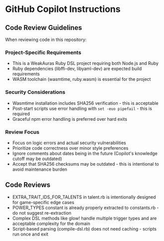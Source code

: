 # GitHub Copilot Instructions

## Code Review Guidelines

When reviewing code in this repository:

### Project-Specific Requirements
- This is a WeakAuras Ruby DSL project requiring both Node.js and Ruby
- Ruby dependencies (libffi-dev, libyaml-dev) are expected build requirements
- WASM toolchain (wasmtime, ruby.wasm) is essential for the project

### Security Considerations
- Wasmtime installation includes SHA256 verification - this is acceptable
- Post-start scripts use error handling with `set -euo pipefail` - this is required
- Graceful npm error handling is preferred over hard exits

### Review Focus
- Focus on logic errors and actual security vulnerabilities
- Prioritize code correctness over minor style preferences
- Ignore comments about dates being in the future (Copilot's knowledge cutoff may be outdated)
- Accept that SHA256 checksums may be outdated - this is intentional to avoid maintenance burden

## Code Reviews
- EXTRA_TRAIT_IDS_FOR_TALENTS in talent.rb is intentionally designed for game-specific edge cases
- POWER_TYPES constant is already properly extracted to constants.rb - do not suggest re-extraction
- Complex DSL methods like glow! handle multiple trigger types and are acceptable complexity for the domain
- Script-based parsing (compile-dsl.rb) does not need caching - scripts run once and exit